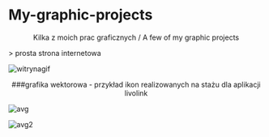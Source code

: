 # My-graphic-projects
<p align="center">
  Kilka z moich prac graficznych / A few of my graphic projects
</p>
> prosta strona internetowa
<p align="center">
  
  
  ![witrynagif](https://user-images.githubusercontent.com/62144769/117441095-2ee7c200-af35-11eb-827c-fd736168f3c0.gif)
</p>


<p align="center">
  ###grafika wektorowa -  przykład ikon realizowanych na stażu dla aplikacji livolink 
  
  ![avg](https://user-images.githubusercontent.com/62144769/117444978-758beb00-af3a-11eb-9e58-9a0ec4662561.JPG)
  
  ![avg2](https://user-images.githubusercontent.com/62144769/117445021-80468000-af3a-11eb-9af4-2aaa6384d311.JPG)
  
  
  
</p>


